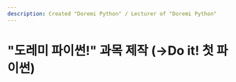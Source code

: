 ```yaml
---
description: Created "Doremi Python" / Lecturer of "Doremi Python"
---
```


# "도레미 파이썬!" 과목 제작 \(→Do it! 첫 파이썬\)

